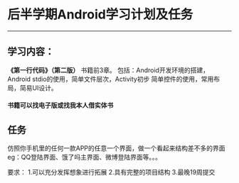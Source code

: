 # 后半学期Android学习计划及任务
***

## 学习内容：
**《第一行代码》（第二版）** 书籍前3章。
包括：Android开发环境的搭建，Android stdio的使用，简单文件层次，Activity初步
简单控件的使用，常用布局，简易UI设计。

#### 书籍可以找电子版或找我本人借实体书

## 任务

仿照你手机里的任何一款APP的任意一个界面，做一个看起来结构差不多的界面
eg：QQ登陆界面、饿了吗主界面、微博登陆界面等。。。


要求：
1.可以充分发挥想象进行拓展
2.具有完整的项目结构
3.最晚19周提交 